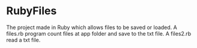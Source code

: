 # RubyFiles
The project made in Ruby which allows files to be saved or loaded. A files.rb program count files at app folder and save to the txt file. A files2.rb read a txt file.

